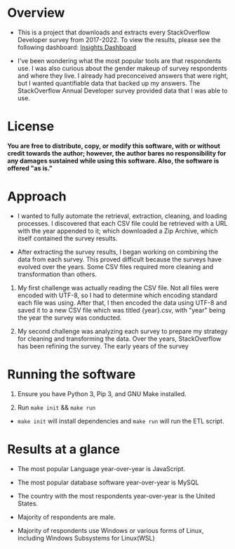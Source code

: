 # Overview  

- This is a project that downloads and extracts every StackOverflow Developer survey from 2017-2022. To view the results, please see the following dashboard: [Insights Dashboard](https://public.tableau.com/app/profile/jacob5151/viz/StackOverflowDeveloperSurveyResults2017-2022/StackOverflowDashboard)

- I've been wondering what the most popular tools are that respondents use. I was also curious about the gender makeup of survey respondents and where they live. I already had preconceived answers that were right, but I wanted quantifiable data that backed up my answers. The StackOverflow Annual Developer survey provided data that I was able to use. 

# License

**You are free to distribute, copy, or modify this software, with or without credit towards the author; however, the author bares no responsibility for any damages sustained while using this software. Also, the software is offered "as is."**

# Approach 
- I wanted to fully automate the retrieval, extraction, cleaning, and loading processes. I discovered that each CSV file could be retrieved with a URL with the year appended to it; which downloaded a Zip Archive, which itself contained the survey results. 

- After extracting the survey results, I began working on combining the data from each survey. This proved difficult because the surveys have evolved over the years. Some CSV files required more cleaning and transformation than others.

1. My first challenge was actually reading the CSV file. Not all files were encoded with UTF-8, so I had to determine which encoding standard each file was using. After that, I then encoded the data using UTF-8 and saved it to a new CSV file which was titled {year}.csv, with "year" being the year the survey was conducted.

2. My second challenge was analyzing each survey to prepare my strategy for cleaning and transforming the data. Over the years, StackOverflow has been refining the survey. The early years of the survey 





# Running the software
1. Ensure you have Python 3, Pip 3, and GNU Make installed.

2. Run `make init` && `make run`

- `make init` will install dependencies and `make run` will run the ETL script.


# Results at a glance
- The most popular Language year-over-year is JavaScript.

- The most popular database software year-over-year is MySQL

- The country with the most respondents year-over-year is the United States.

- Majority of respondents are male.

- Majority of respondents use Windows or various forms of Linux, including Windows Subsystems for Linux(WSL) 

